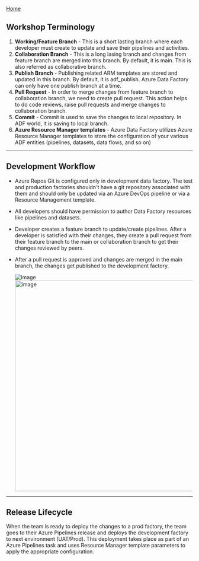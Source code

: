 [Home](https://github.com/swmannepalli/Azure-Data-Factory-CI-CD)

**Workshop Terminology**
-----------------------------------------------------------------------------------------------------------------------------------------------------------------

1. **Working/Feature Branch** - This is a short lasting branch where each developer must create to update and save their pipelines and activities.
2. **Collaboration Branch** - This is a long lasing branch and changes from feature branch are merged into this branch. By default, it is main. This is also referred as collaborative branch.
3. **Publish Branch** - Publishing related ARM templates are stored and updated in this branch. By default, it is adf_publish. Azure Data Factory can only have one publish branch at a time.
4. **Pull Request** - In order to merge changes from feature branch to collaboration branch, we need to create pull request. This action helps to do code reviews, raise pull requests and merge changes to collaboration branch.
5. **Commit** - Commit is used to save the changes to local repository. In ADF world, it is saving to local branch.
6. **Azure Resource Manager templates** - Azure Data Factory utilizes Azure Resource Manager templates to store the configuration of your various ADF entities (pipelines, datasets, data flows, and so on)
-----------------------------------------------------------------------------------------------------------------------------------------------------------------

**Development Workflow**
-----------------------------------------------------------------------------------------------------------------------------------------------------------------

+ Azure Repos Git is configured only in development data factory. The test and production factories shouldn't have a git repository associated with them and should only be updated via an Azure DevOps pipeline or via a Resource Management template. 
+ All developers should have permission to author Data Factory resources like pipelines and datasets.
+ Developer creates a feature branch to update/create pipelines. After a developer is satisfied with their changes, they create a pull request from their feature branch to the main or collaboration branch to get their changes reviewed by peers.
+ After a pull request is approved and changes are merged in the main branch, the changes get published to the development factory. <br />

	![image](https://user-images.githubusercontent.com/84516667/197627738-a8a1fdd5-9270-41b0-b89c-780f1865a4ae.png)
	<img width="569" alt="image" src="https://user-images.githubusercontent.com/84516667/197803750-bfdbbb56-b2e4-4b5f-b5e0-11606fad307e.png">


-----------------------------------------------------------------------------------------------------------------------------------------------------------------
**Release Lifecycle**
-------------------------------------------------------------------------------------------------------------------------------------------------------------------

When the team is ready to deploy the changes to a prod factory, the team goes to their Azure Pipelines release and deploys the development factory to next environment (UAT/Prod). This deployment takes place as part of an Azure Pipelines task and uses Resource Manager template parameters to apply the appropriate configuration.


